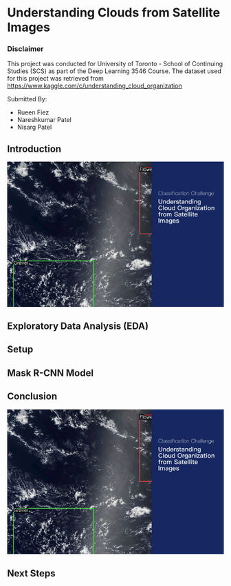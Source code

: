 # Understanding Clouds from Satellite Images
### Disclaimer
This project was conducted for University of Toronto - School of Continuing Studies (SCS) as part of the Deep Learning 3546 Course. The dataset used for this project was retrieved from https://www.kaggle.com/c/understanding_cloud_organization

Submitted By:
 - Rueen Fiez
 - Nareshkumar Patel
 - Nisarg Patel

## Introduction
![Teaser](assets/Teaser_AnimationwLabels.gif)

## Exploratory Data Analysis (EDA) 

## Setup

## Mask R-CNN Model

## Conclusion
![Teaser](assets/Teaser_AnimationwLabels.gif)


## Next Steps

